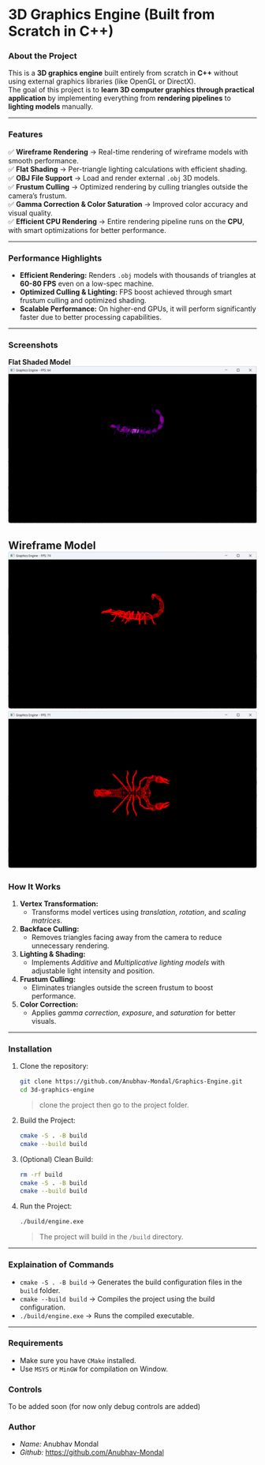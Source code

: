 # 3D Graphics Engine (Built from Scratch in C++) 

### **About the Project**
This is a **3D graphics engine** built entirely from scratch in **C++** without using external graphics libraries (like OpenGL or DirectX).  
The goal of this project is to **learn 3D computer graphics through practical application** by implementing everything from **rendering pipelines** to **lighting models** manually.  

---

### **Features**

✅ **Wireframe Rendering** → Real-time rendering of wireframe models with smooth performance.  
✅ **Flat Shading** → Per-triangle lighting calculations with efficient shading.  
✅ **OBJ File Support** → Load and render external `.obj` 3D models.  
✅ **Frustum Culling** → Optimized rendering by culling triangles outside the camera’s frustum.  
✅ **Gamma Correction & Color Saturation** → Improved color accuracy and visual quality.  
✅ **Efficient CPU Rendering** → Entire rendering pipeline runs on the **CPU**, with smart optimizations for better performance.  

---

### **Performance Highlights**
- **Efficient Rendering:** Renders `.obj` models with thousands of triangles at **60-80 FPS** even on a low-spec machine.
- **Optimized Culling & Lighting:** FPS boost achieved through smart frustum culling and optimized shading.  
- **Scalable Performance:** On higher-end GPUs, it will perform significantly faster due to better processing capabilities.  

---

### **Screenshots**
**Flat Shaded Model**  
![Scorpion obj model - flatshading](<demo/Screenshot 2025-03-31 134928.png>)

**Wireframe Model** 
 ![Scorpion obj model - wireframe](<demo/Screenshot 2025-03-31 135025.png>)
 ![Scorpion obj model - wireframe - side view](<demo/Screenshot 2025-03-31 135129.png>)
---

### **How It Works**
1. **Vertex Transformation:**  
   - Transforms model vertices using *translation*, *rotation*, and *scaling matrices*.  
2. **Backface Culling:**  
   - Removes triangles facing away from the camera to reduce unnecessary rendering.  
3. **Lighting & Shading:**  
   - Implements *Additive* and *Multiplicative lighting models* with adjustable light intensity and position.  
4. **Frustum Culling:**  
   - Eliminates triangles outside the screen frustum to boost performance.  
5. **Color Correction:**  
   - Applies *gamma correction*, *exposure*, and *saturation* for better visuals.  

---

### **Installation**
1. Clone the repository:  
   ```bash
   git clone https://github.com/Anubhav-Mondal/Graphics-Engine.git
   cd 3d-graphics-engine 
   ```
   > clone the project then go to the project folder.

2. Build the Project:
   ```bash
   cmake -S . -B build
   cmake --build build
   ```

3. (Optional) Clean Build:
   ```bash
   rm -rf build
   cmake -S . -B build
   cmake --build build
   ```

4. Run the Project:
   ```bash
   ./build/engine.exe
   ```
   > The project will build in the `/build` directory.

---

### **Explaination of Commands**
- `cmake -S . -B build` → Generates the build configuration files in the `build` folder.  
- `cmake --build build` → Compiles the project using the build configuration.  
- `./build/engine.exe` → Runs the compiled executable.

---

### **Requirements**
- Make sure you have `CMake` installed.
- Use `MSYS` or `MinGW` for compilation on Window.


### **Controls**
   To be added soon
   (for now only debug controls are added)

### **Author**
- *Name:* Anubhav Mondal
- *Github:* https://github.com/Anubhav-Mondal
